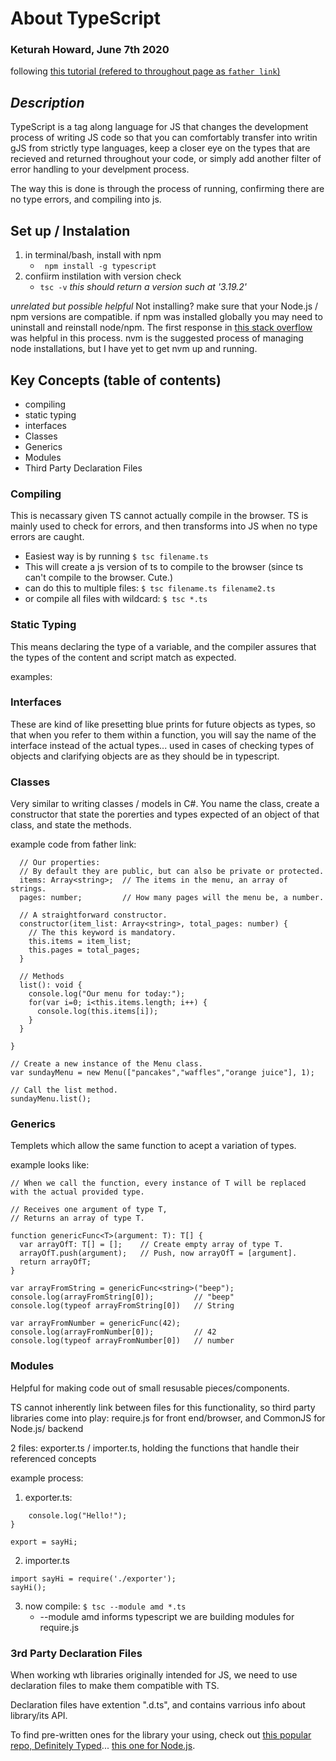 # About TypeScript
### Keturah Howard, June 7th 2020
following [this tutorial (refered to throughout page as `father link`)](https://tutorialzine.com/2016/07/learn-typescript-in-30-minutes)
## *Description*

TypeScript is a tag along language for JS that changes the development process of writing JS code so that you can comfortably transfer into writin gJS from strictly type languages, keep a closer eye on the types that are recieved and returned throughout your code, or simply add another filter of error handling to your develpment process. 

The way this is done is through the process of running, confirming there are no type errors, and compiling into js. 

## Set up / Instalation 
1. in terminal/bash, install with npm
    - ``` npm install -g typescript```
2. confiirm instilation with version check
    - ``` tsc -v ``` *this should return a version such at '3.19.2'*

*unrelated but possible helpful*
Not installing? make sure that your Node.js / npm versions are compatible. if npm was installed globally you may need to uninstall and reinstall node/npm. The first response in [this stack overflow](https://stackoverflow.com/questions/11177954/how-do-i-completely-uninstall-node-js-and-reinstall-from-beginning-mac-os-x) was helpful in this process. nvm is the suggested process of managing node installations, but I have yet to get nvm up and running. 

## Key Concepts (table of contents)

- compiling
- static typing
- interfaces
- Classes
- Generics
- Modules
- Third Party Declaration Files

### Compiling

This is necassary given TS cannot actually compile in the browser. TS is mainly used to check for errors, and then transforms into JS when no type errors are caught. 

- Easiest way is by running ```$ tsc filename.ts```
- This will create a js version of ts to compile to the browser (since ts can't compile to the browser. Cute.)
- can do this to multiple files: ```$ tsc filename.ts filename2.ts```
- or compile all files with wildcard: ```$ tsc *.ts```

### Static Typing

This means declaring the type of a variable, and the compiler assures that the types of the content and script match as expected.

examples:


### Interfaces

These are kind of like presetting blue prints for future objects as types, so that when you refer to them within a function, you will say the name of the interface instead of the actual types... used in cases of checking types of objects and clarifying objects are as they should be in typescript. 

### Classes

Very similar to writing classes / models in C#. You name the class, create a constructor that state the porerties and types expected of an object of that class, and state the methods.

example code from father link:
```class Menu {
  // Our properties:
  // By default they are public, but can also be private or protected.
  items: Array<string>;  // The items in the menu, an array of strings.
  pages: number;         // How many pages will the menu be, a number.

  // A straightforward constructor. 
  constructor(item_list: Array<string>, total_pages: number) {
    // The this keyword is mandatory.
    this.items = item_list;    
    this.pages = total_pages;
  }

  // Methods
  list(): void {
    console.log("Our menu for today:");
    for(var i=0; i<this.items.length; i++) {
      console.log(this.items[i]);
    }
  }

} 

// Create a new instance of the Menu class.
var sundayMenu = new Menu(["pancakes","waffles","orange juice"], 1);

// Call the list method.
sundayMenu.list();
```

### Generics

Templets which allow the same function to acept a variation of types.

example looks like:

```// The <T> after the function name symbolizes that it's a generic function.
// When we call the function, every instance of T will be replaced with the actual provided type.

// Receives one argument of type T,
// Returns an array of type T.

function genericFunc<T>(argument: T): T[] {    
  var arrayOfT: T[] = [];    // Create empty array of type T.
  arrayOfT.push(argument);   // Push, now arrayOfT = [argument].
  return arrayOfT;
}

var arrayFromString = genericFunc<string>("beep");
console.log(arrayFromString[0]);         // "beep"
console.log(typeof arrayFromString[0])   // String

var arrayFromNumber = genericFunc(42);
console.log(arrayFromNumber[0]);         // 42
console.log(typeof arrayFromNumber[0])   // number
```

### Modules
Helpful for making code out of small resusable pieces/components.

TS cannot inherently link between files for this functionality, so third party libraries come into play: require.js for front end/browser, and CommonJS for Node.js/ backend

2 files: exporter.ts / importer.ts, holding the functions that handle their referenced concepts

example process: 
 1. exporter.ts:
``` var sayHi = function(): void {
    console.log("Hello!");
}

export = sayHi;

```
2. importer.ts
``` 
import sayHi = require('./exporter');
sayHi();
```

3. now compile: ```$ tsc --module amd *.ts```
    - --module amd informs typescript we are building modules for require.js

### 3rd Party Declaration Files

When working wth libraries originally intended for JS, we need to use declaration files to make them compatible with TS. 

Declaration files have extention ".d.ts", and contains varrious info about library/its API.

To find pre-written ones for the library your using, check out [this popular repo, Definitely Typed](http://definitelytyped.org/)... [this one for Node.js](https://github.com/typings/typings).